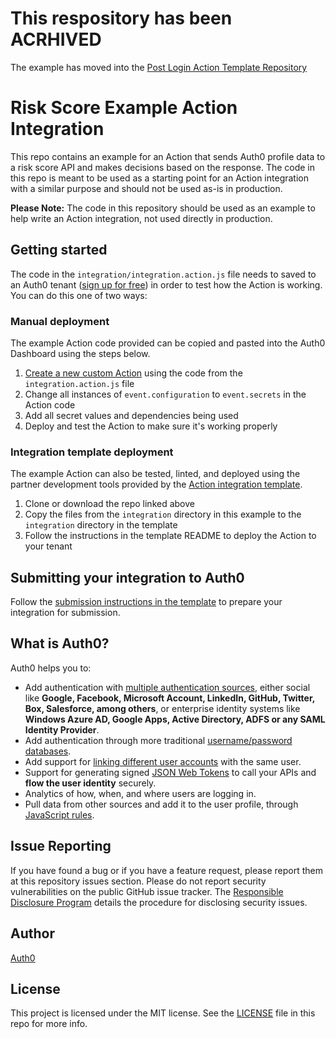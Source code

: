 # This respository has been ACRHIVED
The example has moved into the [Post Login Action Template Repository](https://github.com/Auth0-Marketplace/TEMPLATE-action-post-login/tree/main/examples)

# Risk Score Example Action Integration

This repo contains an example for an Action that sends Auth0 profile data to a risk score API and makes decisions based on the response. The code in this repo is meant to be used as a starting point for an Action integration with a similar purpose and should not be used as-is in production. 

**Please Note:** The code in this repository should be used as an example to help write an Action integration, not used directly in production.

## Getting started

The code in the `integration/integration.action.js` file needs to saved to an Auth0 tenant ([sign up for free](https://auth0.com/signup)) in order to test how the Action is working. You can do this one of two ways:

### Manual deployment

The example Action code provided can be copied and pasted into the Auth0 Dashboard using the steps below. 

1. [Create a new custom Action](https://auth0.com/docs/customize/actions/write-your-first-action) using the code from the `integration.action.js` file
1. Change all instances of `event.configuration` to `event.secrets` in the Action code
1. Add all secret values and dependencies being used
1. Deploy and test the Action to make sure it's working properly

### Integration template deployment

The example Action can also be tested, linted, and deployed using the partner development tools provided by the [Action integration template](https://github.com/Auth0-Marketplace/TEMPLATE-action-post-login).

1. Clone or download the repo linked above
1. Copy the files from the `integration` directory in this example to the `integration` directory in the template
1. Follow the instructions in the template README to deploy the Action to your tenant

## Submitting your integration to Auth0

Follow the [submission instructions in the template](https://github.com/Auth0-Marketplace/TEMPLATE-action-post-login#submit-for-review) to prepare your integration for submission. 

## What is Auth0?

Auth0 helps you to:

* Add authentication with [multiple authentication sources](https://auth0.com/docs/identityproviders), either social like **Google, Facebook, Microsoft Account, LinkedIn, GitHub, Twitter, Box, Salesforce, among others**, or enterprise identity systems like **Windows Azure AD, Google Apps, Active Directory, ADFS or any SAML Identity Provider**.
* Add authentication through more traditional [username/password databases](https://auth0.com/docs/connections/database/custom-db).
* Add support for [linking different user accounts](https://auth0.com/docs/link-accounts) with the same user.
* Support for generating signed [JSON Web Tokens](https://auth0.com/docs/jwt) to call your APIs and **flow the user identity** securely.
* Analytics of how, when, and where users are logging in.
* Pull data from other sources and add it to the user profile, through [JavaScript rules](https://auth0.com/docs/rules/current).

## Issue Reporting

If you have found a bug or if you have a feature request, please report them at this repository issues section. Please do not report security vulnerabilities on the public GitHub issue tracker. The [Responsible Disclosure Program](https://auth0.com/whitehat) details the procedure for disclosing security issues.

## Author

[Auth0](https://auth0.com)

## License

This project is licensed under the MIT license. See the [LICENSE](LICENSE) file in this repo for more info.
